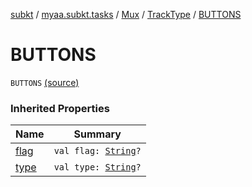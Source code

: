 [subkt](../../../index.md) / [myaa.subkt.tasks](../../index.md) / [Mux](../index.md) / [TrackType](index.md) / [BUTTONS](./-b-u-t-t-o-n-s.md)

# BUTTONS

`BUTTONS` [(source)](https://github.com/Myaamori/SubKt/blob/0.1.9/src/main/kotlin/myaa/subkt/tasks/muxtask.kt#L103)

### Inherited Properties

| Name | Summary |
|---|---|
| [flag](flag.md) | `val flag: `[`String`](https://kotlinlang.org/api/latest/jvm/stdlib/kotlin/-string/index.html)`?` |
| [type](type.md) | `val type: `[`String`](https://kotlinlang.org/api/latest/jvm/stdlib/kotlin/-string/index.html)`?` |
